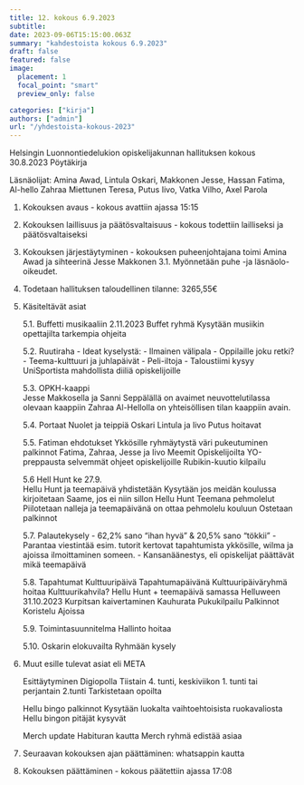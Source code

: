 ```yaml
---
title: 12. kokous 6.9.2023
subtitle: 
date: 2023-09-06T15:15:00.063Z
summary: "kahdestoista kokous 6.9.2023"
draft: false
featured: false
image:
  placement: 1
  focal_point: "smart"
  preview_only: false

categories: ["kirja"]
authors: ["admin"]
url: "/yhdestoista-kokous-2023"
---
```

  Helsingin Luonnontiedelukion opiskelijakunnan hallituksen kokous 30.8.2023
Pöytäkirja

Läsnäolijat:  Amina Awad,  Lintula Oskari, Makkonen Jesse, Hassan Fatima, Al-hello Zahraa Miettunen Teresa, Putus Iivo, Vatka Vilho, Axel Parola 






1. Kokouksen avaus - kokous avattiin ajassa 15:15
2. Kokouksen laillisuus ja päätösvaltaisuus - kokous todettiin lailliseksi ja
päätösvaltaiseksi
3. Kokouksen järjestäytyminen - kokouksen puheenjohtajana toimi Amina Awad  ja sihteerinä Jesse Makkonen
    3.1. Myönnetään puhe -ja läsnäolo-oikeudet.
4. Todetaan hallituksen taloudellinen tilanne: 3265,55€
5. Käsiteltävät asiat
    
    5.1. Buffetti musikaaliin
        2.11.2023
        Buffet ryhmä
        Kysytään musiikin opettajilta tarkempia ohjeita
	
    5.2. Ruutiraha
        - Ideat kyselystä: 
            - Ilmainen välipala
            - Oppilaille joku retki?
            - Teema-kulttuuri ja juhlapäivät 
            -   Peli-iltoja 
            -  Taloustiimi kysyy UniSportista mahdollista diiliä opiskelijoille 

	5.3. OPKH-kaappi  
        Jesse Makkosella ja Sanni Seppälällä on avaimet neuvottelutilassa olevaan kaappiin
        Zahraa Al-Hellolla on yhteisöllisen tilan kaappiin avain.
	
    5.4. Portaat
        Nuolet ja teippiä
        Oskari Lintula ja Iivo Putus hoitavat

	5.5. Fatiman ehdotukset
        Ykkösille ryhmäytystä
        väri pukeutuminen 
        palkinnot
        Fatima, Zahraa, Jesse ja Iivo
        Meemit
        Opiskelijoilta
        YO-preppausta
        selvemmät ohjeet opiskelijoille 
        Rubikin-kuutio kilpailu
	
    5.6 Hell Hunt
        ke 27.9.    
        Hellu Hunt  ja teemapäivä yhdistetään 
        Kysytään jos meidän koulussa kirjoitetaan Saame, jos ei niin sillon Hellu Hunt 
        Teemana pehmolelut Piilotetaan nalleja ja teemapäivänä on ottaa pehmolelu kouluun 
        Ostetaan palkinnot 

	5.7. Palautekysely 
        -  62,2% sano “ihan hyvä”   & 20,5% sano “tökkii”
        - Parantaa viestintää esim. tutorit kertovat tapahtumista ykkösille, wilma ja ajoissa ilmoittaminen someen.
        -  Kansanäänestys, eli opiskelijat päättävät mikä teemapäivä 
                 
	5.8. Tapahtumat
        Kulttuuripäivä
        Tapahtumapäivänä 
        Kulttuuripäiväryhmä hoitaa
        Kulttuurikahvila?
        Hellu Hunt + teemapäivä samassa
        Helluween 
        31.10.2023
        Kurpitsan kaivertaminen
        Kauhurata
        Pukukilpailu
        Palkinnot
        Koristelu
        Ajoissa

	5.9. Toimintasuunnitelma
        Hallinto hoitaa

	5.10. Oskarin elokuvailta 
        Ryhmään kysely

6. Muut esille tulevat asiat eli META
    
    Esittäytyminen Digiopolla
        Tiistain 4. tunti, keskiviikon 1. tunti tai perjantain 2.tunti
        Tarkistetaan opoilta

    Hellu bingo palkinnot
        Kysytään luokalta vaihtoehtoisista ruokavaliosta
        Hellu bingon pitäjät kysyvät

    Merch update
        Habituran kautta
        Merch ryhmä edistää asiaa
7. Seuraavan kokouksen ajan päättäminen: whatsappin kautta
8. Kokouksen päättäminen - kokous päätettiin ajassa 17:08



